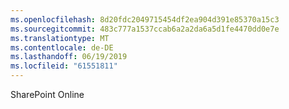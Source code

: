 ```yaml
---
ms.openlocfilehash: 8d20fdc2049715454df2ea904d391e85370a15c3
ms.sourcegitcommit: 483c777a1537ccab6a2a2da6a5d1fe4470dd0e7e
ms.translationtype: MT
ms.contentlocale: de-DE
ms.lasthandoff: 06/19/2019
ms.locfileid: "61551811"
---
```

SharePoint Online